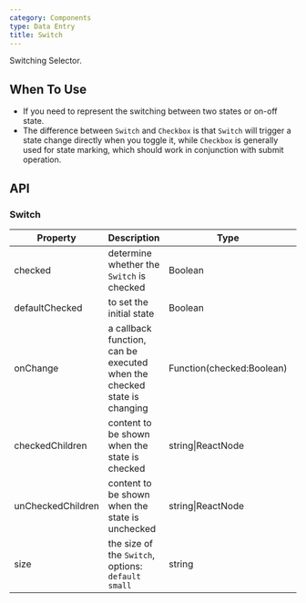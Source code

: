 ```yaml
---
category: Components
type: Data Entry
title: Switch
---
```


Switching Selector.

## When To Use

- If you need to represent the switching between two states or on-off state.
- The difference between `Switch` and `Checkbox` is that `Switch` will trigger a state change directly when you toggle it, while `Checkbox` is generally used for state marking, which should work in conjunction with submit operation.


## API

### Switch

Property | Description | Type | Default |
-----|-----|-----|------|
checked | determine whether the `Switch` is checked  | Boolean | false |
defaultChecked | to set the initial state | Boolean | false |
onChange | a callback function, can be executed when the checked state is changing | Function(checked:Boolean) | |
checkedChildren | content to be shown when the state is checked | string\|ReactNode  | |
unCheckedChildren | content to be shown when the state is unchecked | string\|ReactNode  | |
size | the size of the `Switch`, options: `default` `small` | string | default |
